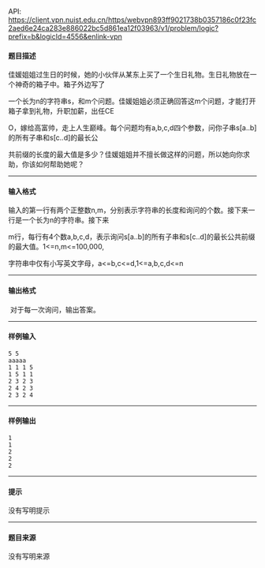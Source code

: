 API: https://client.vpn.nuist.edu.cn/https/webvpn893ff9021738b0357186c0f23fc2aed6e24ca283e886022bc5d861ea12f03963/v1/problem/logic?prefix=b&logicId=4556&enlink-vpn

#### 题目描述

佳媛姐姐过生日的时候，她的小伙伴从某东上买了一个生日礼物。生日礼物放在一个神奇的箱子中。箱子外边写了

一个长为n的字符串s，和m个问题。佳媛姐姐必须正确回答这m个问题，才能打开箱子拿到礼物，升职加薪，出任CE

O，嫁给高富帅，走上人生巅峰。每个问题均有a,b,c,d四个参数，问你子串s\[a..b\]的所有子串和s\[c..d\]的最长公

共前缀的长度的最大值是多少？佳媛姐姐并不擅长做这样的问题，所以她向你求助，你该如何帮助她呢？

---

#### 输入格式

输入的第一行有两个正整数n,m，分别表示字符串的长度和询问的个数。接下来一行是一个长为n的字符串。接下来

m行，每行有4个数a,b,c,d，表示询问s\[a..b\]的所有子串和s\[c..d\]的最长公共前缀的最大值。1<=n,m<=100,000,

字符串中仅有小写英文字母，a<=b,c<=d,1<=a,b,c,d<=n

---

#### 输出格式

 对于每一次询问，输出答案。

---

#### 样例输入
```
5 5
aaaaa
1 1 1 5
1 5 1 1
2 3 2 3
2 4 2 3
2 3 2 4
```

---

#### 样例输出
```
1 
1 
2 
2 
2
```

---

#### 提示

没有写明提示

---

#### 题目来源

没有写明来源